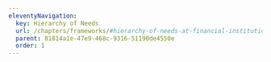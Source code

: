 ```yaml
---
eleventyNavigation:
  key: Hierarchy of Needs
  url: /chapters/frameworks/#hierarchy-of-needs-at-financial-institutions
  parent: 81814a1e-47e9-468c-9316-51190de4550e
  order: 1
---
```

